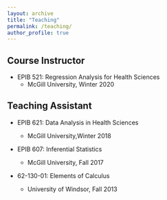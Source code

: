 ```yaml
---
layout: archive
title: "Teaching"
permalink: /teaching/ 
author_profile: true
---
```


## Course Instructor

* EPIB 521: Regression Analysis for Health Sciences
  * McGill University, Winter 2020


## Teaching Assistant

* EPIB 621: Data Analysis in Health Sciences

  * McGill University,Winter 2018

* EPIB 607: Inferential Statistics

  * McGill University, Fall 2017

* 62-130-01: Elements of Calculus

  * University of Windsor, Fall 2013
  